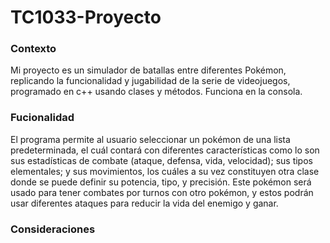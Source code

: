 # TC1033-Proyecto

### Contexto
Mi proyecto es un simulador de batallas entre diferentes Pokémon, replicando la funcionalidad y jugabilidad de la serie de videojuegos, programado en c++ usando clases y métodos. Funciona en la consola.
### Fucionalidad
El programa permite al usuario seleccionar un pokémon de una lista predeterminada, el cuál contará con diferentes características como lo son sus estadísticas de combate (ataque, defensa, vida, velocidad); sus tipos elementales; y sus movimientos, los cuáles a su vez constituyen otra clase donde se puede definir su potencia, tipo, y precisión. Este pokémon será usado para tener combates por turnos con otro pokémon, y estos podrán usar diferentes ataques para reducir la vida del enemigo y ganar.
### Consideraciones
